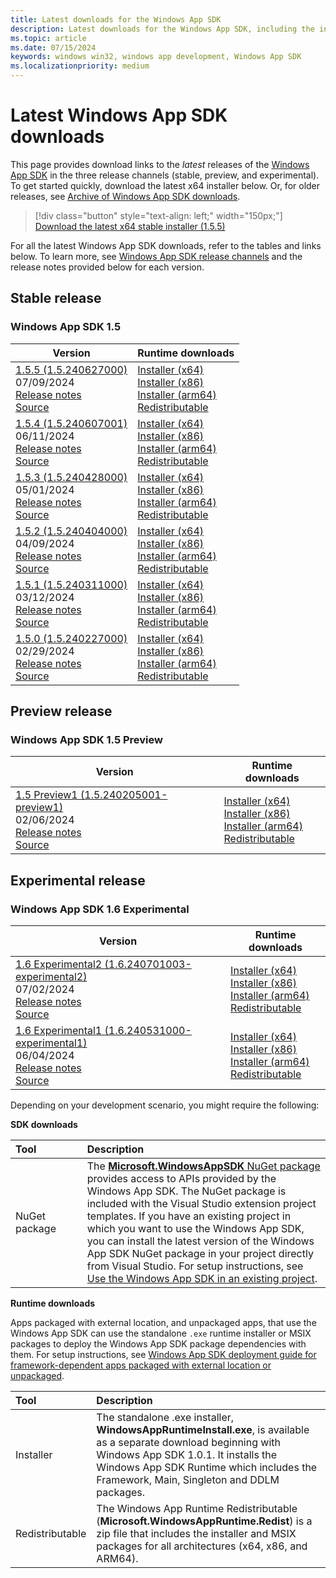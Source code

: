 ```yaml
---
title: Latest downloads for the Windows App SDK
description: Latest downloads for the Windows App SDK, including the installer and MSIX packages
ms.topic: article
ms.date: 07/15/2024
keywords: windows win32, windows app development, Windows App SDK
ms.localizationpriority: medium
---
```


# Latest Windows App SDK downloads

This page provides download links to the *latest* releases of the [Windows App SDK](index.md) in the three release channels (stable, preview, and experimental). To get started quickly, download the latest x64 installer below. Or, for older releases, see [Archive of Windows App SDK downloads](downloads-archive.md).

> [!div class="button" style="text-align: left;" width="150px;"] 
> [Download the latest x64 stable installer (1.5.5)](https://aka.ms/windowsappsdk/1.5/latest/windowsappruntimeinstall-x64.exe)

For all the latest Windows App SDK downloads, refer to the tables and links below. To learn more, see [Windows App SDK release channels](release-channels.md) and the release notes provided below for each version.

## Stable release

### Windows App SDK 1.5

| Version | Runtime downloads |
|---|---|
| [1.5.5 (1.5.240627000)](stable-channel.md#version-155-15240627000) <br/> 07/09/2024 <br/> [Release notes](stable-channel.md#version-155-15240627000) <br/> [Source](https://github.com/microsoft/microsoft-ui-xaml/releases/tag/winui3%2Frelease%2F1.5.5) | [Installer (x64)](https://aka.ms/windowsappsdk/1.5/1.5.240627000/windowsappruntimeinstall-x64.exe) <br/> [Installer (x86)](https://aka.ms/windowsappsdk/1.5/1.5.240627000/windowsappruntimeinstall-x86.exe) <br/> [Installer (arm64)](https://aka.ms/windowsappsdk/1.5/1.5.240627000/windowsappruntimeinstall-arm64.exe) <br/> [Redistributable](https://aka.ms/windowsappsdk/1.5/1.5.240627000/Microsoft.WindowsAppRuntime.Redist.1.5.zip) |
| [1.5.4 (1.5.240607001)](stable-channel.md#version-154-15240607001) <br/> 06/11/2024 <br/> [Release notes](stable-channel.md#version-154-15240607001) <br/> [Source](https://github.com/microsoft/microsoft-ui-xaml/releases/tag/winui3%2Frelease%2F1.5.4) | [Installer (x64)](https://aka.ms/windowsappsdk/1.5/1.5.240607001/windowsappruntimeinstall-x64.exe) <br/> [Installer (x86)](https://aka.ms/windowsappsdk/1.5/1.5.240607001/windowsappruntimeinstall-x86.exe) <br/> [Installer (arm64)](https://aka.ms/windowsappsdk/1.5/1.5.240607001/windowsappruntimeinstall-arm64.exe) <br/> [Redistributable](https://aka.ms/windowsappsdk/1.5/1.5.240607001/Microsoft.WindowsAppRuntime.Redist.1.5.zip) |
| [1.5.3 (1.5.240428000)](stable-channel.md#version-153-15240428000) <br/> 05/01/2024 <br/> [Release notes](stable-channel.md#version-153-15240428000) <br/> [Source](https://github.com/microsoft/microsoft-ui-xaml/releases/tag/winui3%2Frelease%2F1.5.3) | [Installer (x64)](https://aka.ms/windowsappsdk/1.5/1.5.240428000/windowsappruntimeinstall-x64.exe) <br/> [Installer (x86)](https://aka.ms/windowsappsdk/1.5/1.5.240428000/windowsappruntimeinstall-x86.exe) <br/> [Installer (arm64)](https://aka.ms/windowsappsdk/1.5/1.5.240428000/windowsappruntimeinstall-arm64.exe) <br/> [Redistributable](https://aka.ms/windowsappsdk/1.5/1.5.240428000/Microsoft.WindowsAppRuntime.Redist.1.5.zip) |
| [1.5.2 (1.5.240404000)](stable-channel.md#version-152-15240404000) <br/> 04/09/2024 <br/> [Release notes](stable-channel.md#version-152-15240404000) <br/> [Source](https://github.com/microsoft/microsoft-ui-xaml/releases/tag/winui3%2Frelease%2F1.5.2) | [Installer (x64)](https://aka.ms/windowsappsdk/1.5/1.5.240404000/windowsappruntimeinstall-x64.exe) <br/> [Installer (x86)](https://aka.ms/windowsappsdk/1.5/1.5.240404000/windowsappruntimeinstall-x86.exe) <br/> [Installer (arm64)](https://aka.ms/windowsappsdk/1.5/1.5.240404000/windowsappruntimeinstall-arm64.exe) <br/> [Redistributable](https://aka.ms/windowsappsdk/1.5/1.5.240404000/Microsoft.WindowsAppRuntime.Redist.1.5.zip) |
| [1.5.1 (1.5.240311000)](stable-channel.md#version-151-15240311000) <br/> 03/12/2024 <br/> [Release notes](stable-channel.md#version-151-15240311000) <br/> [Source](https://github.com/microsoft/microsoft-ui-xaml/releases/tag/winui3%2Frelease%2F1.5.1) | [Installer (x64)](https://aka.ms/windowsappsdk/1.5/1.5.240311000/windowsappruntimeinstall-x64.exe) <br/> [Installer (x86)](https://aka.ms/windowsappsdk/1.5/1.5.240311000/windowsappruntimeinstall-x86.exe) <br/> [Installer (arm64)](https://aka.ms/windowsappsdk/1.5/1.5.240311000/windowsappruntimeinstall-arm64.exe) <br/> [Redistributable](https://aka.ms/windowsappsdk/1.5/1.5.240311000/Microsoft.WindowsAppRuntime.Redist.1.5.zip) |
| [1.5.0 (1.5.240227000)](stable-channel.md#version-15) <br/> 02/29/2024 <br/> [Release notes](stable-channel.md#version-15) <br/> [Source](https://github.com/microsoft/microsoft-ui-xaml/releases/tag/winui3%2Frelease%2F1.5.0) | [Installer (x64)](https://aka.ms/windowsappsdk/1.5/1.5.240227000/windowsappruntimeinstall-x64.exe) <br/> [Installer (x86)](https://aka.ms/windowsappsdk/1.5/1.5.240227000/windowsappruntimeinstall-x86.exe) <br/> [Installer (arm64)](https://aka.ms/windowsappsdk/1.5/1.5.240227000/windowsappruntimeinstall-arm64.exe) <br/> [Redistributable](https://aka.ms/windowsappsdk/1.5/1.5.240227000/Microsoft.WindowsAppRuntime.Redist.1.5.zip) |

## Preview release

### Windows App SDK 1.5 Preview

| Version | Runtime downloads |
|---|---|
| [1.5 Preview1 (1.5.240205001-preview1) ](/windows/apps/windows-app-sdk/preview-channel#version-15-preview-1-150-preview1) <br/> 02/06/2024 <br/> [Release notes](/windows/apps/windows-app-sdk/preview-channel#version-15-preview-1-150-preview1) <br/> [Source](https://github.com/microsoft/microsoft-ui-xaml/releases/tag/winui3%2Frelease%2F1.5-preview1) | [Installer (x64)](https://aka.ms/windowsappsdk/1.5/1.5.240205001-preview1/windowsappruntimeinstall-x64.exe) <br/> [Installer (x86)](https://aka.ms/windowsappsdk/1.5/1.5.240205001-preview1/windowsappruntimeinstall-x86.exe) <br/> [Installer (arm64)](https://aka.ms/windowsappsdk/1.5/1.5.240205001-preview1/windowsappruntimeinstall-arm64.exe) <br/> [Redistributable](https://aka.ms/windowsappsdk/1.5/1.5.240205001-preview1/Microsoft.WindowsAppRuntime.Redist.1.5.zip) |

## Experimental release

###  Windows App SDK 1.6 Experimental

| Version | Runtime downloads |
|---|---|
| [1.6 Experimental2 (1.6.240701003-experimental2) ](/windows/apps/windows-app-sdk/experimental-channel#version-16-experimental-160-experimental2) <br/> 07/02/2024 <br/> [Release notes](/windows/apps/windows-app-sdk/experimental-channel#version-16-experimental-160-experimental2) <br/> [Source](https://github.com/microsoft/microsoft-ui-xaml/releases/tag/winui3%2Frelease%2F1.6-experimental2) | [Installer (x64)](https://aka.ms/windowsappsdk/1.6/1.6.240701003-experimental2/windowsappruntimeinstall-x64.exe) <br/> [Installer (x86)](https://aka.ms/windowsappsdk/1.6/1.6.240701003-experimental2/windowsappruntimeinstall-x86.exe) <br/> [Installer (arm64)](https://aka.ms/windowsappsdk/1.6/1.6.240701003-experimental2/windowsappruntimeinstall-arm64.exe) <br/> [Redistributable](https://aka.ms/windowsappsdk/1.6/1.6.240701003-experimental2/Microsoft.WindowsAppRuntime.Redist.1.6.zip) |
| [1.6 Experimental1 (1.6.240531000-experimental1) ](/windows/apps/windows-app-sdk/experimental-channel#version-16-experimental-160-experimental1) <br/> 06/04/2024 <br/> [Release notes](/windows/apps/windows-app-sdk/experimental-channel#version-16-experimental-160-experimental1) <br/> [Source](https://github.com/microsoft/microsoft-ui-xaml/releases/tag/winui3%2Frelease%2F1.6-experimental1) | [Installer (x64)](https://aka.ms/windowsappsdk/1.6/1.6.240531000-experimental1/windowsappruntimeinstall-x64.exe) <br/> [Installer (x86)](https://aka.ms/windowsappsdk/1.6/1.6.240531000-experimental1/windowsappruntimeinstall-x86.exe) <br/> [Installer (arm64)](https://aka.ms/windowsappsdk/1.6/1.6.240531000-experimental1/windowsappruntimeinstall-arm64.exe) <br/> [Redistributable](https://aka.ms/windowsappsdk/1.6/1.6.240531000-experimental1/Microsoft.WindowsAppRuntime.Redist.1.6.zip) |

Depending on your development scenario, you might require the following:

**SDK downloads**

| Tool&nbsp;&nbsp;&nbsp;&nbsp;&nbsp;&nbsp;&nbsp;&nbsp;&nbsp;&nbsp;&nbsp;&nbsp;&nbsp;&nbsp;&nbsp; | Description | 
|:------------- |:-------------|
| NuGet package | The [**Microsoft.WindowsAppSDK** NuGet package](https://www.nuget.org/packages/Microsoft.WindowsAppSDK/) provides access to APIs provided by the Windows App SDK. The NuGet package is included with the Visual Studio extension project templates. If you have an existing project in which you want to use the Windows App SDK, you can install the latest version of the Windows App SDK NuGet package in your project directly from Visual Studio. For setup instructions, see [Use the Windows App SDK in an existing project](use-windows-app-sdk-in-existing-project.md).  |

**Runtime downloads**

Apps packaged with external location, and unpackaged apps, that use the Windows App SDK can use the standalone `.exe` runtime installer or MSIX packages to deploy the Windows App SDK package dependencies with them. For setup instructions, see [Windows App SDK deployment guide for framework-dependent apps packaged with external location or unpackaged](deploy-unpackaged-apps.md).

| Tool&nbsp;&nbsp;&nbsp;&nbsp;&nbsp;&nbsp;&nbsp;&nbsp;&nbsp;&nbsp;&nbsp;&nbsp;&nbsp;&nbsp;&nbsp; | Description | 
|:------------- |:-------------|
| Installer | The standalone .exe installer, **WindowsAppRuntimeInstall.exe**, is available as a separate download beginning with Windows App SDK 1.0.1. It installs the Windows App SDK Runtime which includes the Framework, Main, Singleton and DDLM packages.  |
| Redistributable |  The Windows App Runtime Redistributable (**Microsoft.WindowsAppRuntime.Redist**) is a zip file that includes the installer and MSIX packages for all architectures (x64, x86, and ARM64).|
